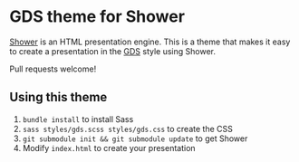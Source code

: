 # GDS theme for Shower

[Shower][] is an HTML presentation engine. This is a theme that makes it easy to
create a presentation in the [GDS][] style using Shower.

Pull requests welcome!

## Using this theme

1. `bundle install` to install Sass
2. `sass styles/gds.scss styles/gds.css` to create the CSS
3. `git submodule init && git submodule update` to get Shower
4. Modify `index.html` to create your presentation

[GDS]: https://gds.blog.gov.uk/
[Shower]: https://github.com/shower/shower
